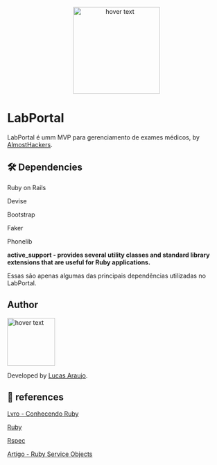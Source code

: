 <p align="center">
  <img src="https://almosthackers.net/wp-content/uploads/sites/4/2022/07/logo.png" width="200" title="hover text">
  
</p>
<h1>LabPortal</h1>
<p> LabPortal é umm MVP para gerenciamento de exames médicos, by <a href= "https://almosthackers.net/"> AlmostHackers</a>.</p>    

<h2> 🛠 Dependencies</h2>

<p>Ruby on Rails</p>
<p>Devise</p>
<p>Bootstrap</p>
<p>Faker</p>
<p>Phonelib</p>
<strong>active_support - provides several utility classes and standard library extensions that are useful for Ruby applications.</strong>

Essas são apenas algumas das principais dependências utilizadas no LabPortal. 


<h2> Author</h2>

<img src="https://avatars.githubusercontent.com/u/68801163?s=96&v=4" width="110" title="hover text">

<p>Developed by <a href="https://www.linkedin.com/in/lucasaraujomouta/">Lucas Araujo</a>.</strong></p>



<h2> 📝 references</h2>

<p><a href="https://leanpub.com/conhecendo-ruby"> Lvro - Conhecendo Ruby </a></p>
<p><a href="https://www.ruby-lang.org/pt/"> Ruby </a></p>
<p><a href="https://www.rubyguides.com/2018/11/rspec-introduction/"> Rspec </a></p>
<p><a href="https://medium.com/@anchietajunior/c%C3%B3digo-organizado-reutiliz%C3%A1vel-e-f%C3%A1cil-de-testar-utilizando-ruby-service-objects-80c750876610/"> Artigo - Ruby Service Objects </a></p>

